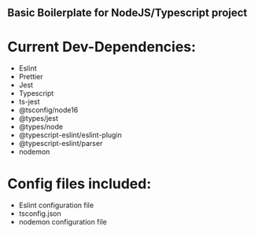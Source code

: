 ## Basic Boilerplate for NodeJS/Typescript project

# Current Dev-Dependencies:

- Eslint
- Prettier
- Jest
- Typescript
- ts-jest
- @tsconfig/node16
- @types/jest
- @types/node
- @typescript-eslint/eslint-plugin
- @typescript-eslint/parser
- nodemon

# Config files included:

- Eslint configuration file
- tsconfig.json
- nodemon configuration file
